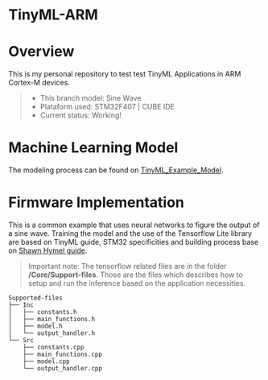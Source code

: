 # TinyML-ARM
# Overview
This is my personal repository to test test TinyML Applications in ARM Cortex-M devices.
> * This branch model:  Sine Wave
> * Plataform used:     STM32F407 | CUBE IDE
> * Current status:     Working!
# Machine Learning Model
The modeling process can be found on [TinyML_Example_Model](https://github.com/Freireg/TinyML-ESP32/blob/main/TinyML_ESP32_Example.ipynb).
# Firmware Implementation
This is a common example that uses neural networks to figure the output of a sine wave.
Training the model and the use of the Tensorflow Lite library are based on TinyML guide, STM32 specificities and building process base on [Shawn Hymel guide](https://www.digikey.com/en/maker/projects/tinyml-getting-started-with-tensorflow-lite-for-microcontrollers/c0cdd850f5004b098d263400aa294023).

> Important note: The tensorflow related files are in the folder **/Core/Support-files**. Those are the files which describes how to setup and run the inference based on the application necessities.
```
Supported-files
├── Inc
│   ├── constants.h
│   ├── main_functions.h
│   ├── model.h
│   └── output_handler.h
└── Src
    ├── constants.cpp
    ├── main_functions.cpp
    ├── model.cpp
    └── output_handler.cpp


```